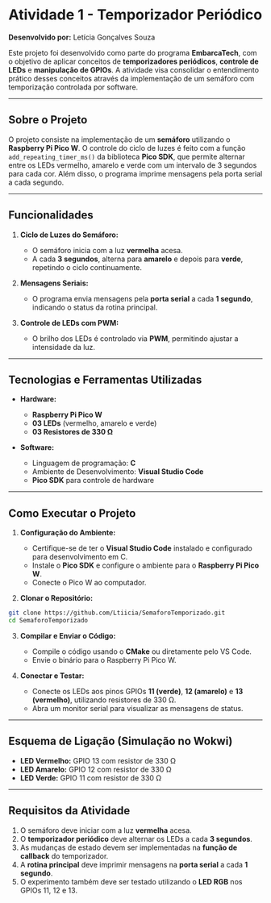 # Atividade 1 - Temporizador Periódico

**Desenvolvido por:** Letícia Gonçalves Souza  

Este projeto foi desenvolvido como parte do programa **EmbarcaTech**, com o objetivo de aplicar conceitos de **temporizadores periódicos**, **controle de LEDs** e **manipulação de GPIOs**. A atividade visa consolidar o entendimento prático desses conceitos através da implementação de um semáforo com temporização controlada por software.

---

## Sobre o Projeto

O projeto consiste na implementação de um **semáforo** utilizando o **Raspberry Pi Pico W**. O controle do ciclo de luzes é feito com a função `add_repeating_timer_ms()` da biblioteca **Pico SDK**, que permite alternar entre os LEDs vermelho, amarelo e verde com um intervalo de 3 segundos para cada cor. Além disso, o programa imprime mensagens pela porta serial a cada segundo.

---

## Funcionalidades

1. **Ciclo de Luzes do Semáforo:**  
   - O semáforo inicia com a luz **vermelha** acesa.  
   - A cada **3 segundos**, alterna para **amarelo** e depois para **verde**, repetindo o ciclo continuamente.

2. **Mensagens Seriais:**  
   - O programa envia mensagens pela **porta serial** a cada **1 segundo**, indicando o status da rotina principal.

3. **Controle de LEDs com PWM:**  
   - O brilho dos LEDs é controlado via **PWM**, permitindo ajustar a intensidade da luz.

---

## Tecnologias e Ferramentas Utilizadas

- **Hardware:**
  - **Raspberry Pi Pico W**
  - **03 LEDs** (vermelho, amarelo e verde)
  - **03 Resistores de 330 Ω**

- **Software:**
  - Linguagem de programação: **C**
  - Ambiente de Desenvolvimento: **Visual Studio Code**
  - **Pico SDK** para controle de hardware

---

## Como Executar o Projeto

1. **Configuração do Ambiente:**
   - Certifique-se de ter o **Visual Studio Code** instalado e configurado para desenvolvimento em C.
   - Instale o **Pico SDK** e configure o ambiente para o **Raspberry Pi Pico W**.
   - Conecte o Pico W ao computador.

2. **Clonar o Repositório:**

```bash
git clone https://github.com/Ltiicia/SemaforoTemporizado.git
cd SemaforoTemporizado
```

3. **Compilar e Enviar o Código:**
   - Compile o código usando o **CMake** ou diretamente pelo VS Code.
   - Envie o binário para o Raspberry Pi Pico W.

4. **Conectar e Testar:**
   - Conecte os LEDs aos pinos GPIOs **11 (verde)**, **12 (amarelo)** e **13 (vermelho)**, utilizando resistores de 330 Ω.
   - Abra um monitor serial para visualizar as mensagens de status.

---

## Esquema de Ligação (Simulação no Wokwi)

- **LED Vermelho:** GPIO 13 com resistor de 330 Ω
- **LED Amarelo:** GPIO 12 com resistor de 330 Ω
- **LED Verde:** GPIO 11 com resistor de 330 Ω

---

## Requisitos da Atividade

1. O semáforo deve iniciar com a luz **vermelha** acesa.
2. O **temporizador periódico** deve alternar os LEDs a cada **3 segundos**.
3. As mudanças de estado devem ser implementadas na **função de callback** do temporizador.
4. A **rotina principal** deve imprimir mensagens na **porta serial** a cada **1 segundo**.
5. O experimento também deve ser testado utilizando o **LED RGB** nos GPIOs 11, 12 e 13.

